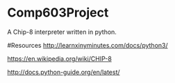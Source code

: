 # Comp603Project
A Chip-8 interpreter written in python.

#Resources
http://learnxinyminutes.com/docs/python3/

https://en.wikipedia.org/wiki/CHIP-8

http://docs.python-guide.org/en/latest/
